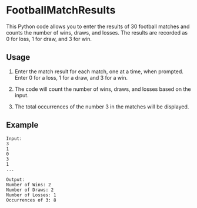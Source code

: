 # FootballMatchResults

This Python code allows you to enter the results of 30 football matches and counts the number of wins, draws, and losses. The results are recorded as 0 for loss, 1 for draw, and 3 for win.

## Usage

1. Enter the match result for each match, one at a time, when prompted. Enter 0 for a loss, 1 for a draw, and 3 for a win.

2. The code will count the number of wins, draws, and losses based on the input.

3. The total occurrences of the number 3 in the matches will be displayed.

## Example
```
Input:
3
1
0
3
1
...
```
```
Output:
Number of Wins: 2
Number of Draws: 2
Number of Losses: 1
Occurrences of 3: 8
```

